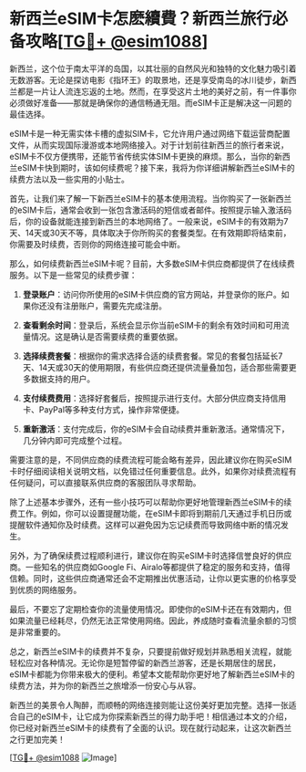 # 新西兰eSIM卡怎麽續費？新西兰旅行必备攻略[[TG💪+ @esim1088](https://t.me/s/esim1088)]

新西兰，这个位于南太平洋的岛国，以其壮丽的自然风光和独特的文化魅力吸引着无数游客。无论是探访电影《指环王》的取景地，还是享受南岛的冰川徒步，新西兰都是一片让人流连忘返的土地。然而，在享受这片土地的美好之前，有一件事你必须做好准备——那就是确保你的通信畅通无阻。而eSIM卡正是解决这一问题的最佳选择。

eSIM卡是一种无需实体卡槽的虚拟SIM卡，它允许用户通过网络下载运营商配置文件，从而实现国际漫游或本地网络接入。对于计划前往新西兰的旅行者来说，eSIM卡不仅方便携带，还能节省传统实体SIM卡更换的麻烦。那么，当你的新西兰eSIM卡快到期时，该如何续费呢？接下来，我将为你详细讲解新西兰eSIM卡的续费方法以及一些实用的小贴士。

首先，让我们来了解一下新西兰eSIM卡的基本使用流程。当你购买了一张新西兰的eSIM卡后，通常会收到一张包含激活码的短信或者邮件。按照提示输入激活码后，你的设备就能连接到新西兰的本地网络了。一般来说，eSIM卡的有效期为7天、14天或30天不等，具体取决于你所购买的套餐类型。在有效期即将结束前，你需要及时续费，否则你的网络连接可能会中断。

那么，如何续费新西兰eSIM卡呢？目前，大多数eSIM卡供应商都提供了在线续费服务。以下是一些常见的续费步骤：

1. **登录账户**：访问你所使用的eSIM卡供应商的官方网站，并登录你的账户。如果你还没有注册账户，需要先完成注册。
   
2. **查看剩余时间**：登录后，系统会显示你当前eSIM卡的剩余有效时间和可用流量情况。这是确认是否需要续费的重要依据。

3. **选择续费套餐**：根据你的需求选择合适的续费套餐。常见的套餐包括延长7天、14天或30天的使用期限，有些供应商还提供流量叠加包，适合那些需要更多数据支持的用户。

4. **支付续费费用**：选择好套餐后，按照提示进行支付。大部分供应商支持信用卡、PayPal等多种支付方式，操作非常便捷。

5. **重新激活**：支付完成后，你的eSIM卡会自动续费并重新激活。通常情况下，几分钟内即可完成整个过程。

需要注意的是，不同供应商的续费流程可能会略有差异，因此建议你在购买eSIM卡时仔细阅读相关说明文档，以免错过任何重要信息。此外，如果你对续费流程有任何疑问，可以直接联系供应商的客服团队寻求帮助。

除了上述基本步骤外，还有一些小技巧可以帮助你更好地管理新西兰eSIM卡的续费工作。例如，你可以设置提醒功能，在eSIM卡即将到期前几天通过手机日历或提醒软件通知你及时续费。这样可以避免因为忘记续费而导致网络中断的情况发生。

另外，为了确保续费过程顺利进行，建议你在购买eSIM卡时选择信誉良好的供应商。一些知名的供应商如Google Fi、Airalo等都提供了稳定的服务和支持，值得信赖。同时，这些供应商通常还会不定期推出优惠活动，让你以更实惠的价格享受到优质的网络服务。

最后，不要忘了定期检查你的流量使用情况。即使你的eSIM卡还在有效期内，但如果流量已经耗尽，仍然无法正常使用网络。因此，养成随时查看流量余额的习惯是非常重要的。

总之，新西兰eSIM卡的续费并不复杂，只要提前做好规划并熟悉相关流程，就能轻松应对各种情况。无论你是短暂停留的新西兰游客，还是长期居住的居民，eSIM卡都能为你带来极大的便利。希望本文能帮助你更好地了解新西兰eSIM卡的续费方法，并为你的新西兰之旅增添一份安心与从容。

新西兰的美景令人陶醉，而顺畅的网络连接则能让这份美好更加完整。选择一张适合自己的eSIM卡，让它成为你探索新西兰的得力助手吧！相信通过本文的介绍，你已经对新西兰eSIM卡的续费有了全面的认识。现在就行动起来，让这次新西兰之行更加完美！

[[TG💪+ @esim1088](https://t.me/s/esim1088) ![Image](https://i.postimg.cc/4NQfJmqS/Snipaste-2025-05-13-00-14-12.png)]